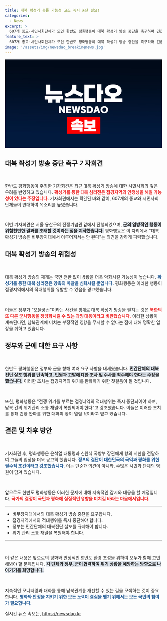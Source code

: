 ```yaml
---
title: 대북 확성기 충돌 가능성 고조 즉시 중단 필요!
categories:
  - News
excerpt: >
  607개 종교·시민사회단체가 모인 한반도 평화행동이 대북 확성기 방송 중단을 촉구하며 긴급 기자회견을 열었습니다. 그들은 이 방송이 접경지역의 긴장을 고조시키며 전쟁 위기를 초래할 수 있다고 경고했습니다.
feature_text: >
  607개 종교·시민사회단체가 모인 한반도 평화행동이 대북 확성기 방송 중단을 촉구하며 긴급 기자회견을 열었습니다. 그들은 이 방송이 접경지역의 긴장을 고조시키며 전쟁 위기를 초래할 수 있다고 경고했습니다.
image: '/assets/img/newsdao_breakingnews.jpg'
---
```


<p><img src="/assets/img/newsdao_breakingnews.jpg" alt="bookingtag 속보" /></p>

<h2 data-ke-size="size26">대북 확성기 방송 중단 촉구 기자회견</h2>

<p data-ke-size="size16">&nbsp;</p>

<p>한반도 평화행동이 주최한 기자회견은 최근 대북 확성기 방송에 대한 시민사회의 깊은 우려를 반영하고 있습니다. <b><span style="color: #ee2323;">확성기를 통한 대북 심리전은 접경지역의 안정성을 해칠 가능성이 있다는 주장입니다.</span></b> 기자회견에서는 확인된 바와 같이, 607개의 종교와 시민사회단체들이 연대하여 목소리를 높였습니다.</p>

<p data-ke-size="size16">&nbsp;</p>

<p>이번 기자회견은 서울 용산구의 전쟁기념관 앞에서 진행되었으며, <b><span style="background-color: #21538527;">군의 일방적인 행동이 위험천만한 결과를 초래할 것이라는 점을 지적했습니다.</span></b> 평화행동은 이 자리에서 "대북 확성기 방송은 비무장지대에서 이루어져서는 안 된다"는 의견을 강하게 피력했습니다.</p>

<h2 data-ke-size="size26">대북 확성기 방송의 위험성</h2>

<p data-ke-size="size16">&nbsp;</p>

<p>대북 확성기 방송의 재개는 국면 전환 없이 상황을 더욱 악화시킬 가능성이 높습니다. <b><span style="color: #1a5490;">확성기를 통한 대북 심리전은 양측의 마찰을 심화시킬 뿐입니다.</span></b> 평화행동은 이러한 행동이 접경지역에서의 적대행위를 유발할 수 있음을 경고했습니다.</p>

<p data-ke-size="size16">&nbsp;</p>

<p>이들은 정부가 "오물풍선"이라는 사건을 핑계로 대북 확성기 방송을 펼치는 것은 <b><span style="color: #ee2323;">북한의 또 다른 군사행동을 정당화시킬 수 있는 과잉 대응이라고 비판했습니다.</span></b> 이러한 상황이 계속된다면, 남북관계에 미치는 부정적인 영향을 무시할 수 없다는 점에 대해 명확한 입장을 취하고 있습니다.</p>

<h2 data-ke-size="size26">정부와 군에 대한 요구 사항</h2>

<p data-ke-size="size16">&nbsp;</p>

<p>한반도 평화행동은 정부와 군을 향해 여러 요구 사항을 내세웠습니다. <b><span style="background-color: #21538527;">민간단체의 대북전단 살포 행위를 단속하고, 민원과 고발에 대한 조사 및 수사를 착수해야 한다는 주장을 했습니다.</span></b> 이러한 조치는 접경지역의 위기를 완화하기 위한 첫걸음이 될 것입니다.</p>

<p data-ke-size="size16">&nbsp;</p>

<p>또한, 평화행동은 "전쟁 위기를 부르는 접경지역의 적대행위는 즉시 중단되어야 하며, 남북 간의 위기관리 소통 채널이 복원되어야 한다"고 강조했습니다. 이들은 이러한 조치를 통해 긴장 완화를 위한 대화의 장이 열릴 것이라고 믿고 있습니다.</p>

<h2 data-ke-size="size26">결론 및 차후 방안</h2>

<p data-ke-size="size16">&nbsp;</p>

<p>기자회견 후, 평화행동은 윤석열 대통령과 신원식 국방부 장관에게 항의 서한을 전달하여 그들의 입장을 더욱 공고히 했습니다. <b><span style="color: #1a5490;">정부의 결단이 대한민국의 국익과 평화를 위한 필수적 조건이라고 강조했습니다.</span></b> 이는 단순한 의견이 아니라, 수많은 시민과 단체의 염원이 담겨 있습니다.</p>

<p data-ke-size="size16">&nbsp;</p>

<p>앞으로도 한반도 평화행동은 이러한 문제에 대해 지속적인 감시와 대응을 할 예정입니다. <b><span style="color: #ee2323;">국가의 결정이 국민과 평화에 실질적인 영향을 미치길 바라는 마음에서입니다.</span></b> </p>

<hr>

<ul>
<li>비무장지대에서의 대북 확성기 방송 중단을 요구합니다.</li>
<li>접경지역에서의 적대행위를 즉시 중단해야 합니다.</li>
<li>정부는 민간단체의 대북전단 살포를 규제해야 합니다.</li>
<li>위기 관리 소통 채널을 복원해야 합니다.</li>
</ul>

<hr>

<p data-ke-size="size16">&nbsp;</p>

<p>이 같은 내용은 앞으로의 평화와 안정적인 한반도 환경 조성을 위하여 모두가 함께 고민해봐야 할 문제입니다. <b><span style="background-color: #21538527;">각 단체와 정부, 군이 협력하여 위기 상황을 예방하는 방향으로 나아가기를 희망합니다.</span></b> </p>

<p data-ke-size="size16">&nbsp;</p>

<p>지속적인 모니터링과 대화를 통해 남북관계를 개선할 수 있는 길을 모색하는 것이 중요합니다. <b><span style="color: #1a5490;">평화와 안정을 지키기 위한 모든 노력이 결실을 맺기 위해서는 모든 국민의 참여가 필요합니다.</span></b></p>
실시간 뉴스 속보는, <a href="https://newsdao.kr" rel="dofollow">https://newsdao.kr</a>


